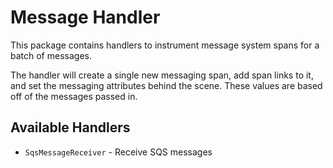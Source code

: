 # Message Handler

This package contains handlers to instrument message system spans for a batch of messages.

The handler will create a single new messaging span, add span links to it, and set the messaging attributes behind the scene. These values are based off of the messages passed in.

## Available Handlers
- `SqsMessageReceiver` - Receive SQS messages
